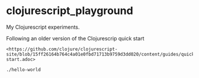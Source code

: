 # clojurescript_playground
My Clojurescript experiments.

Following an older version of the Clojurescrip quick start

    <https://github.com/clojure/clojurescript-site/blob/15ff26164b764c4a01e0fbd71713b9759d3dd020/content/guides/quick-start.adoc>

    ./hello-world
